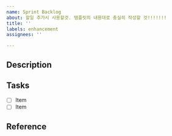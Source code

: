 ```yaml
---
name: Sprint Backlog
about: 할일 추가시 사용할것. 템플릿의 내용대로 충실히 작성할 것!!!!!!!
title: ''
labels: enhancement
assignees: ''

---
```


## Description

## Tasks

- [ ] Item
- [ ] Item

## Reference

